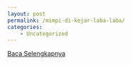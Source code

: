 ```yaml
---
layout: post
permalink: /mimpi-di-kejar-laba-laba/
categories:
    - Uncategorized
---
```


[Baca Selengkapnya](/07)